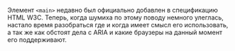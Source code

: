 Элемент `<main>` недавно был официально добавлен в спецификацию HTML W3C. Теперь,
когда шумиха по этому поводу немного улеглась, настало время разобраться где и
когда имеет смысл его использовать, а так же как обстоят дела с ARIA и какие
браузеры на данный момент его поддерживают.